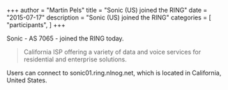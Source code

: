 +++
author = "Martin Pels"
title = "Sonic (US) joined the RING"
date = "2015-07-17"
description = "Sonic (US) joined the RING"
categories = [
    "participants",
]
+++

Sonic - AS 7065 - joined the RING today.

> California ISP offering a variety of data and voice services for residential and enterprise solutions.

Users can connect to sonic01.ring.nlnog.net, which is located in California, United States.


